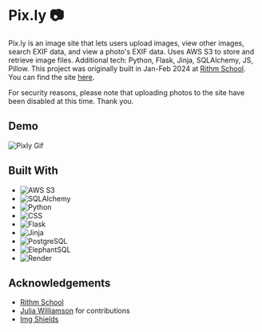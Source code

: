 # Pix.ly 📷

Pix.ly is an image site that lets users upload images, view other images, search EXIF data, and view a photo's EXIF data. Uses AWS S3 to store and retrieve image files. Additional tech: Python, Flask, Jinja, SQLAlchemy, JS, Pillow. This project was originally built in Jan-Feb 2024 at [Rithm School](https://www.rithmschool.com/). You can find the site [here](https://www.pixly.carlmolina.com/).

For security reasons, please note that uploading photos to the site have been disabled at this time. Thank you.

## Demo

![Pixly Gif](./static/pixlyGif.gif)

## Built With

* ![AWS S3](https://img.shields.io/badge/AWS%20S3-569A31?style=for-the-badge&logo=amazon-aws&logoColor=white)
* ![SQLAlchemy](https://img.shields.io/badge/SQLAlchemy-%23FF4500.svg?style=for-the-badge&logo=database&logoColor=white)
* ![Python](https://img.shields.io/badge/Python-3776AB?style=for-the-badge&logo=python&logoColor=white)
* ![CSS](https://img.shields.io/badge/-CSS-1572B6?logo=css3&logoColor=white&style=flat)
* ![Flask](https://img.shields.io/badge/Flask-000000?style=for-the-badge&logo=flask&logoColor=white)
* ![Jinja](https://img.shields.io/badge/Jinja-000000?style=for-the-badge&logo=python&logoColor=white)
* ![PostgreSQL](https://img.shields.io/badge/-PostgreSQL-336791?logo=postgresql&logoColor=white&style=flat)
* ![ElephantSQL](https://img.shields.io/badge/-ElephantSQL-336791?logo=elephantsql&logoColor=white&style=flat)
* ![Render](https://img.shields.io/badge/-Render-333333?logo=render&logoColor=white&style=flat)

## Acknowledgements
* [Rithm School](https://github.com/rithmschool)
* [Julia Williamson](https://github.com/jswwWorks) for contributions
* [Img Shields](https://shields.io/)
